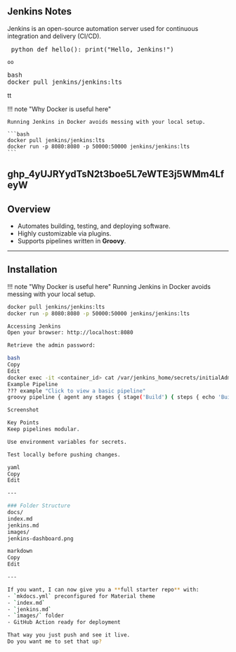 ## Jenkins Notes

Jenkins is an open-source automation server used for continuous integration and delivery (CI/CD).
<pre> python def hello(): print("Hello, Jenkins!")</pre>
```oo```

<pre>bash<br>docker pull jenkins/jenkins:lts<br></pre> tt

!!! note "Why Docker is useful here"

    Running Jenkins in Docker avoids messing with your local setup.

    ```bash
    docker pull jenkins/jenkins:lts
    docker run -p 8080:8080 -p 50000:50000 jenkins/jenkins:lts
    ```
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
---

## Overview
- Automates building, testing, and deploying software.
- Highly customizable via plugins.
- Supports pipelines written in **Groovy**.

---

## Installation

!!! note "Why Docker is useful here"
    Running Jenkins in Docker avoids messing with your local setup.

```bash
docker pull jenkins/jenkins:lts
docker run -p 8080:8080 -p 50000:50000 jenkins/jenkins:lts

Accessing Jenkins
Open your browser: http://localhost:8080

Retrieve the admin password:

bash
Copy
Edit
docker exec -it <container_id> cat /var/jenkins_home/secrets/initialAdminPassword
Example Pipeline
??? example "Click to view a basic pipeline"
groovy pipeline { agent any stages { stage('Build') { steps { echo 'Building...' } } stage('Test') { steps { echo 'Running tests...' } } stage('Deploy') { steps { echo 'Deploying...' } } } }

Screenshot

Key Points
Keep pipelines modular.

Use environment variables for secrets.

Test locally before pushing changes.

yaml
Copy
Edit

---

### Folder Structure
docs/
index.md
jenkins.md
images/
jenkins-dashboard.png

markdown
Copy
Edit

---

If you want, I can now give you a **full starter repo** with:
- `mkdocs.yml` preconfigured for Material theme
- `index.md`
- `jenkins.md`
- `images/` folder
- GitHub Action ready for deployment

That way you just push and see it live.  
Do you want me to set that up?